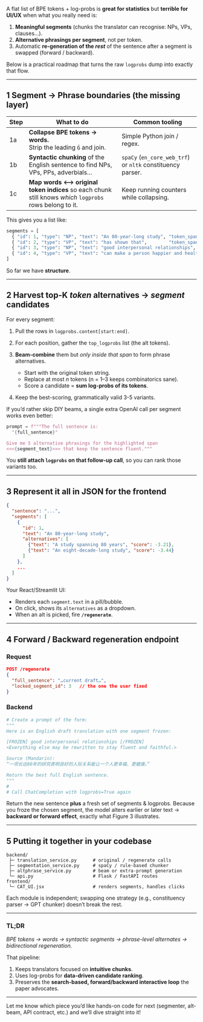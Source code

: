 A flat list of BPE tokens + log-probs is **great for statistics** but **terrible for UI/UX** when what you really need is:

1. **Meaningful segments** (chunks the translator can recognise: NPs, VPs, clauses…).
2. **Alternative phrasings per segment**, not per token.
3. Automatic **re-generation of the _rest_** of the sentence after a segment is swapped (forward / backward).

Below is a practical roadmap that turns the raw `logprobs` dump into exactly that flow.

---

## 1 Segment → Phrase boundaries (the missing layer)

| Step | What to do                                                                                             | Common tooling                                             |
| ---- | ------------------------------------------------------------------------------------------------------ | ---------------------------------------------------------- |
| 1a   | **Collapse BPE tokens → words.**<br>Strip the leading `Ġ` and join.                                    | Simple Python join / regex.                                |
| 1b   | **Syntactic chunking** of the English sentence to find NPs, VPs, PPs, adverbials…                      | `spaCy` (`en_core_web_trf`) or `nltk` constituency parser. |
| 1c   | **Map words ⟷ original token indices** so each chunk still knows _which_ `logprobs` rows belong to it. | Keep running counters while collapsing.                    |

This gives you a list like:

```python
segments = [
  { "id": 1, "type": "NP", "text": "An 80-year-long study", "token_span": (0, 6) },
  { "id": 2, "type": "VP", "text": "has shown that",        "token_span": (7,10) },
  { "id": 3, "type": "NP", "text": "good interpersonal relationships", "token_span": (11,16) },
  { "id": 4, "type": "VP", "text": "can make a person happier and healthier.", "token_span": (17, …) }
]
```

So far we have **structure**.

---

## 2 Harvest top-K _token_ alternatives → _segment_ candidates

For every segment:

1. Pull the rows in `logprobs.content[start:end]`.
2. For each position, gather the `top_logprobs` list (the alt tokens).
3. **Beam-combine** them but _only inside that span_ to form phrase alternatives.

   - Start with the original token string.
   - Replace at most _n_ tokens (n = 1–3 keeps combinatorics sane).
   - Score a candidate = **sum log-probs of its tokens**.

4. Keep the best-scoring, grammatically valid 3-5 variants.

If you’d rather skip DIY beams, a single extra OpenAI call per segment works even better:

```python
prompt = f"""The full sentence is:
  "{full_sentence}"

Give me 5 alternative phrasings for the highlighted span
<<<{segment_text}>>> that keep the sentence fluent."""
```

You **still attach `logprobs` on that follow-up call**, so you can rank those variants too.

---

## 3 Represent it all in JSON for the frontend

```json
{
  "sentence": "...",
  "segments": [
    {
      "id": 1,
      "text": "An 80-year-long study",
      "alternatives": [
        {"text": "A study spanning 80 years", "score": -3.21},
        {"text": "An eight-decade-long study", "score": -3.44}
      ]
    },
    ...
  ]
}
```

Your React/Streamlit UI:

- Renders each `segment.text` in a pill/bubble.
- On click, shows its `alternatives` as a dropdown.
- When an alt is picked, fire **`/regenerate`**.

---

## 4 Forward / Backward regeneration endpoint

### Request

```json
POST /regenerate
{
  "full_sentence": "…current draft…",
  "locked_segment_id": 3   // the one the user fixed
}
```

### Backend

```python
# Create a prompt of the form:
"""
Here is an English draft translation with one segment frozen:

[FROZEN] good interpersonal relationships [/FROZEN]
<Everything else may be rewritten to stay fluent and faithful.>

Source (Mandarin):
“一项长达80年的研究表明良好的人际关系能让一个人更幸福、更健康。”

Return the best full English sentence.
"""
#
# Call ChatCompletion with logprobs=True again
```

Return the new sentence **plus** a fresh set of segments & logprobs.
Because you froze the chosen segment, the model alters earlier or later text → **backward or forward effect**, exactly what Figure 3 illustrates.

---

## 5 Putting it together in your codebase

```
backend/
 ├─ translation_service.py      # original / regenerate calls
 ├─ segmentation_service.py     # spaCy / rule-based chunker
 ├─ altphrase_service.py        # beam or extra-prompt generation
 └─ api.py                      # Flask / FastAPI routes
frontend/
 └─ CAT_UI.jsx                  # renders segments, handles clicks
```

Each module is independent; swapping one strategy (e.g., constituency parser → GPT chunker) doesn’t break the rest.

---

### TL;DR

_BPE tokens → words → syntactic segments → phrase-level alternates → bidirectional regeneration._

That pipeline:

1. Keeps translators focused on **intuitive chunks**.
2. Uses log-probs for **data-driven candidate ranking**.
3. Preserves the **search-based, forward/backward interactive loop** the paper advocates.

---

Let me know which piece you’d like hands-on code for next (segmenter, alt-beam, API contract, etc.) and we’ll dive straight into it!
